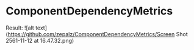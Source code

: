 # ComponentDependencyMetrics

Result:
![alt text](https://github.com/zepalz/ComponentDependencyMetrics/Screen Shot 2561-11-12 at 16.47.32.png)
